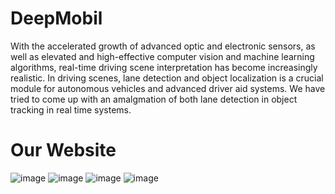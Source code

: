 # DeepMobil
With the accelerated growth of advanced optic and electronic sensors, as well as elevated and high-effective computer vision and machine learning algorithms, real-time driving scene interpretation has become increasingly realistic. In driving scenes, lane detection and object localization is a crucial module for autonomous vehicles and advanced driver aid systems. We have tried to come up with an amalgmation of both lane detection in object tracking in real time systems.
# Our Website
![image](https://user-images.githubusercontent.com/67157901/134201005-896f8d26-65f0-4acd-a9aa-6827dd923f62.png)
![image](https://user-images.githubusercontent.com/67157901/134201142-28347b38-9fd2-4403-804e-f9300a87a5d0.png)
![image](https://user-images.githubusercontent.com/67157901/134203587-3fe898a6-c1e2-4c99-aa2f-b2aa057f1621.png)
![image](https://user-images.githubusercontent.com/67157901/134203916-2350bb15-3a9a-4353-88d3-ea5c04c6ed10.png)
